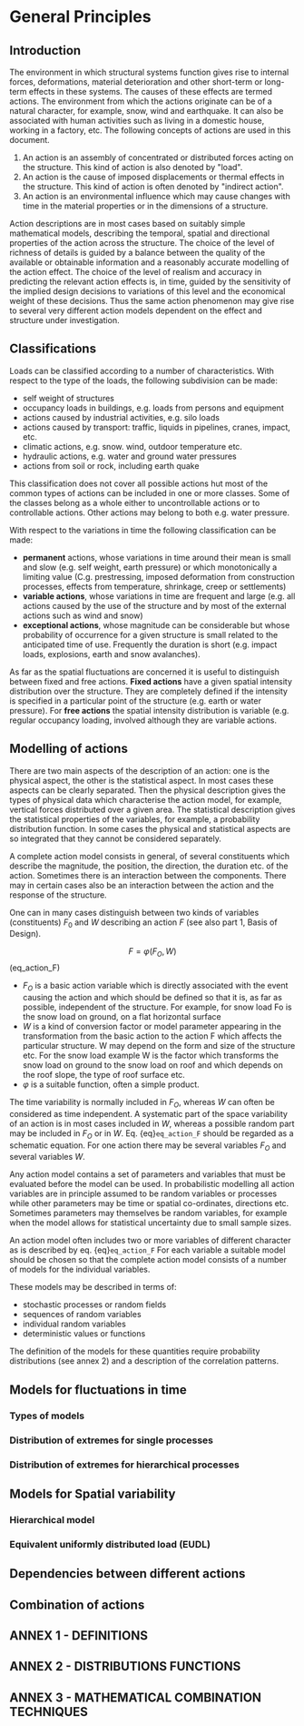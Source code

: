 # General Principles

## Introduction

The environment in which structural systems function gives rise to internal forces, deformations, material deterioration and other short-term or long-term effects in these systems. The causes of these effects are termed actions. The environment from which the actions originate can be of a natural
character, for example, snow, wind and earthquake. lt can also be associated with human activities such as living in a domestic house, working in a factory, etc.
The following concepts of actions are used in this document.

1. An action is an assembly of concentrated or distributed forces acting on the structure. This kind of action is also denoted by "load".
2. An action is the cause of imposed displacements or thermal effects in the structure. This kind of action is often denoted by "indirect action".
3. An action is an environmental influence which may cause changes with time in the material properties or in the dimensions of a structure.

Action descriptions are in most cases based on suitably simple mathematical models, describing the temporal, spatial and directional properties of the action across the structure. The choice of the level of richness of details is guided by a balance between the quality of the available or obtainable information and a reasonably accurate modelling of the action effect. The choice of the level of realism and accuracy in predicting the relevant action effects is, in time, guided by the sensitivity of the implied design decisions to variations of this level and the economical weight of these decisions.
Thus the same action phenomenon may give rise to several very different action models dependent on the effect and structure under investigation.

## Classifications

Loads can be classified according to a number of characteristics. With respect to the type of the loads, the following subdivision can be made:

- self weight of structures
- occupancy loads in buildings, e.g. loads from persons and equipment
- actions caused by industrial activities, e.g. silo loads
- actions caused by transport: traffic, liquids in pipelines, cranes, impact, etc.
- climatic actions, e.g. snow. wind, outdoor temperature etc.
- hydraulic actions, e.g. water and ground water pressures
- actions from soil or rock, including earth quake

This classification does not cover all possible actions hut most of the common types of actions can be included in one or more classes. Some of the classes belong as a whole either to uncontrollable actions or to controllable actions. Other actions may belong to both e.g. water pressure.

With respect to the variations in time the following classification can be made:

- **permanent** actions, whose variations in time around their mean is small and slow (e.g. self weight, earth pressure) or which monotonically a limiting value (C.g. prestressing, imposed deformation from construction processes, effects from temperature, shrinkage, creep or settlements)
- **variable actions**, whose variations in time are frequent and large (e.g. all actions caused by the use of the structure and by most of the external actions such as wind and snow)
- **exceptional actions**, whose magnitude can be considerable but whose probability of occurrence for a given structure is small related to the anticipated time of use. Frequently the duration is short (e.g. impact loads, explosions, earth and snow avalanches).

As far as the spatial fluctuations are concerned it is useful to distinguish between fixed and free
actions. **Fixed actions** have a given spatial intensity distribution over the structure. They are
completely defined if the intensity is specified in a particular point of the structure (e.g. earth or water
pressure). For **free actions** the spatial intensity distribution is variable (e.g. regular occupancy
loading, involved although they are variable actions.


## Modelling of actions

There are two main aspects of the description of an action: one is the physical aspect, the other is the
statistical aspect. In most cases these aspects can be clearly separated. Then the physical description
gives the types of physical data which characterise the action model, for example, vertical forces
distributed over a given area. The statistical description gives the statistical properties of the
variables, for example, a probability distribution function. In some cases the physical and statistical
aspects are so integrated that they cannot be considered separately.

A complete action model consists in general, of several constituents which describe the magnitude,
the position, the direction, the duration etc. of the action. Sometimes there is an interaction between
the components. There may in certain cases also be an interaction between the action and the
response of the structure.

One can in many cases distinguish between two kinds of variables (constituents) $F_0$ and $W$ describing
an action $F$ (see also part 1, Basis of Design).

$$
F = φ (F_O, W)
$$(eq_action_F)

- $F_O$ is a basic action variable which is directly associated with the event causing the action and
which should be defined so that it is, as far as possible, independent of the structure. For
example, for snow load Fo is the snow load on ground, on a flat horizontal surface
- $W$ is a kind of conversion factor or model parameter appearing in the transformation from the
basic action to the action F which affects the particular structure. W may depend on the form
and size of the structure etc. For the snow load example W is the factor which transforms the
snow load on ground to the snow load on roof and which depends on the roof slope, the type
of roof surface etc.
- $\varphi$ is a suitable function, often a simple product.

The time variability is normally included in $F_O$, whereas $W$ can often be considered as time
independent. A systematic part of the space variability of an action is in most cases included in $W$,
whereas a possible random part may be included in $F_O$ or in $W$. Eq. {eq}`eq_action_F` should be regarded as a
schematic equation. For one action there may be several variables $F_O$ and several variables $W$.

Any action model contains a set of parameters and variables that must be evaluated before the model
can be used. In probabilistic modelling all action variables are in principle assumed to be random
variables or processes while other parameters may be time or spatial co-ordinates, directions etc.
Sometimes parameters may themselves be random variables, for example when the model allows for
statistical uncertainty due to small sample sizes.

An action model often includes two or more variables of different character as is described by eq. {eq}`eq_action_F`
For each variable a suitable model should be chosen so that the complete action model
consists of a number of models for the individual variables.

These models may be described in terms of:

- stochastic processes or random fields
- sequences of random variables
- individual random variables
- deterministic values or functions

The definition of the models for these quantities require probability distributions (see annex 2) and a
description of the correlation patterns.


## Models for fluctuations in time
### Types of models
### Distribution of extremes for single processes
### Distribution of extremes for hierarchical processes
## Models for Spatial variability
### Hierarchical model
### Equivalent uniformly distributed load (EUDL)
## Dependencies between different actions
## Combination of actions

## ANNEX 1 - DEFINITIONS
## ANNEX 2 - DISTRIBUTIONS FUNCTIONS
## ANNEX 3 - MATHEMATICAL COMBINATION TECHNIQUES


